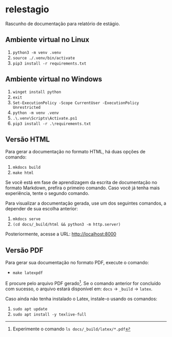 # relestagio

Rascunho de documentação para relatório de estágio.

## Ambiente virtual no Linux

1. `python3 -m venv .venv`
2. `source ./.venv/bin/activate`
3. `pip3 install -r requirements.txt`

## Ambiente virtual no Windows

1. `winget install python`
1. `exit`
1. `Set-ExecutionPolicy -Scope CurrentUser -ExecutionPolicy Unrestricted`
1. `python -m venv .venv`
1. `.\.venv\Scripts\Activate.ps1`
1. `pip3 install -r .\requirements.txt`

## Versão HTML

Para gerar a documentação no formato HTML, há duas opções de comando:

1. `mkdocs build`
2. `make html`

Se você está em fase de aprendizagem da escrita de documentação no formato Markdown, prefira o primeiro comando. Caso você já tenha mais experiência, tente o segundo comando.

Para visualizar a documentação gerada, use um dos seguintes comandos, a depender de sua escolha anterior:

1. `mkdocs serve`
2. `(cd docs/_build/html && python3 -m http.server)`

Posteriormente, acesse a URL: <http://localhost:8000>

## Versão PDF

Para gerar sua documentação no formato PDF, execute o comando:

- `make latexpdf`

E procure pelo arquivo PDF gerado[^1]. Se o comando anterior for concluído com sucesso, o arquivo estará disponível em: `docs` -> `_build` -> `latex`.

Caso ainda não tenha instalado o Latex, instale-o usando os comandos:

1. `sudo apt update`
2. `sudo apt install -y texlive-full`

[^1]: Experimente o comando `ls docs/_build/latex/*.pdf`
